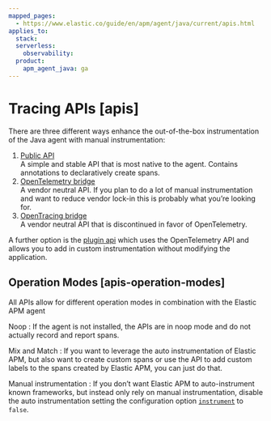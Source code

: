 ```yaml
---
mapped_pages:
  - https://www.elastic.co/guide/en/apm/agent/java/current/apis.html
applies_to:
  stack:
  serverless:
    observability:
  product:
    apm_agent_java: ga
---
```


# Tracing APIs [apis]

There are three different ways enhance the out-of-the-box instrumentation of the Java agent with manual instrumentation:

1. [Public API](/reference/public-api.md)<br> A simple and stable API that is most native to the agent. Contains annotations to declaratively create spans.
2. [OpenTelemetry bridge](/reference/opentelemetry-bridge.md)<br> A vendor neutral API. If you plan to do a lot of manual instrumentation and want to reduce vendor lock-in this is probably what you’re looking for.
3. [OpenTracing bridge](/reference/opentracing-bridge.md)<br> A vendor neutral API that is discontinued in favor of OpenTelemetry.

A further option is the [plugin api](/reference/plugin-api.md) which uses the OpenTelemetry API and allows you to add in custom instrumentation without modifying the application.


## Operation Modes [apis-operation-modes]

All APIs allow for different operation modes in combination with the Elastic APM agent

Noop
:   If the agent is not installed, the APIs are in noop mode and do not actually record and report spans.


Mix and Match
:   If you want to leverage the auto instrumentation of Elastic APM, but also want to create custom spans or use the API to add custom labels to the spans created by Elastic APM, you can just do that.


Manual instrumentation
:   If you don’t want Elastic APM to auto-instrument known frameworks, but instead only rely on manual instrumentation, disable the auto instrumentation setting the configuration option [`instrument`](/reference/config-core.md#config-instrument) to `false`.





